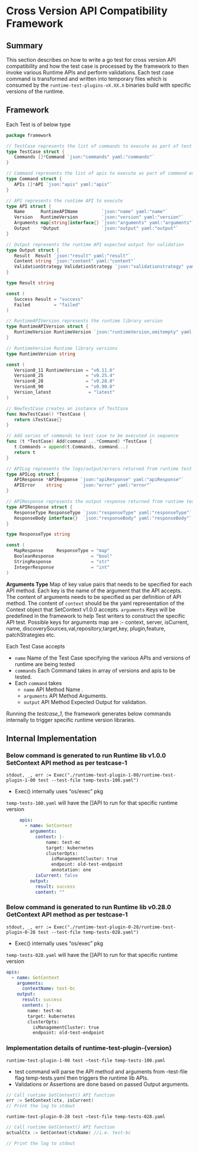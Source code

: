 # Cross Version API Compatibility Framework

## Summary

This section describes on how to write a go test for cross version API compatibility and how the test case is processed by the framework to then invoke various Runtime APIs and perform validations.
Each test case command is transformed and written into temporary files which is consumed by the `runtime-test-plugins-vX.XX.X` binaries build with specific versions of the runtime.

## Framework

Each Test is of below type

``` go
package framework

// TestCase represents the list of commands to execute as part of test case
type TestCase struct {
   Commands []*Command `json:"commands" yaml:"commands"`
}

// Command represents the list of apis to execute as part of command execution
type Command struct {
   APIs []*API `json:"apis" yaml:"apis"`
}

// API represents the runtime API to execute
type API struct {
   Name      RuntimeAPIName         `json:"name" yaml:"name"`
   Version   RuntimeVersion         `json:"version" yaml:"version"`
   Arguments map[string]interface{} `json:"arguments" yaml:"arguments"`
   Output    *Output                `json:"output" yaml:"output"`
}

// Output represents the runtime API expected output for validation
type Output struct {
   Result  Result `json:"result" yaml:"result"`
   Content string `json:"content" yaml:"content"`
   ValidationStrategy ValidationStrategy `json:"validationstrategy" yaml:"validationstrategy"`
}

type Result string

const (
   Success Result = "success"
   Failed         = "failed"
)

// RuntimeAPIVersion represents the runtime library version
type RuntimeAPIVersion struct {
   RuntimeVersion RuntimeVersion `json:"runtimeVersion,omitempty" yaml:"runtimeVersion,omitempty"`
}

// RuntimeVersion Runtime library versions
type RuntimeVersion string

const (
   Version0_11 RuntimeVersion = "v0.11.6"
   Version0_25                = "v0.25.4"
   Version0_28                = "v0.28.0"
   Version0_90                = "v0.90.0"
   Version_latest              = "latest"
)

// NewTestCase creates an instance of TestCase
func NewTestCase() *TestCase {
   return &TestCase{}
}

// Add series of commands to test case to be executed in sequence
func (t *TestCase) Add(command ...*Command) *TestCase {
   t.Commands = append(t.Commands, command...)
   return t
}

// APILog represents the logs/output/errors returned from runtime test plugin binaries
type APILog struct {
   APIResponse *APIResponse `json:"apiResponse" yaml:"apiResponse"`
   APIError    string       `json:"error" yaml:"error"`
}

// APIResponse represents the output response returned from runtime test plugin binaries
type APIResponse struct {
   ResponseType ResponseType `json:"responseType" yaml:"responseType"`
   ResponseBody interface{}  `json:"responseBody" yaml:"responseBody"`
}

type ResponseType string

const (
   MapResponse     ResponseType = "map"
   BooleanResponse              = "bool"
   StringResponse               = "str"
   IntegerResponse              = "int"
)
```

**Arguments Type**
Map of key value pairs that needs to be specified for each API method. Each key is the name of the argument that the API accepts.
The content of arguments needs to be specified as per definition of API method.
The content of `context` should be the yaml representation of the Context object that SetContext v1.0.0 accepts.
`arguments` Keys will be predefined in the framework to help Test writers to construct the specific API test.
Possible keys for arguments map are :- context, server, isCurrent, name, discoverySources,val,repository,target,key, plugin,feature, patchStrategies etc.

Each Test Case accepts

- `name` Name of the Test Case specifying the various APIs and versions of runtime are being tested
- `commands` Each Command takes in array of versions and apis to be tested.
- Each `command` takes
  - `name` API Method Name .
  - `arguments` API Method Arguments.
  - `output` API Method Expected Output for validation.

Running the  *testcase_1*, the framework generates below commands internally to trigger specific runtime version libraries.

## Internal Implementation

### Below command is generated to run Runtime lib v1.0.0 SetContext API method as per testcase-1

```shell
stdout, _, err := Exec("./runtime-test-plugin-1-00/runtime-test-plugin-1-00 test --test-file temp-tests-100.yaml")
```

- Exec() internally uses “os/exec” pkg

`temp-tests-100.yaml` will have the []API to run for that specific runtime version

```yaml
     apis:
       - name: SetContext
         arguments:
           context: |-
               name: test-mc
               target: kubernetes
               clusterOpts:
                 isManagementCluster: true
                 endpoint: old-test-endpoint
                 annotation: one
           isCurrent: false
         output:
           result: success
           content: ""
```

### Below command is generated to run Runtime lib v0.28.0 GetContext API method as per testcase-1

```shell
stdout, _, err := Exec("./runtime-test-plugin-0-28/runtime-test-plugin-0-28 test --test-file temp-tests-028.yaml")
```

- Exec() internally uses “os/exec” pkg

`temp-tests-028.yaml` will have the []API to run for that specific runtime version

``` yaml
apis:
  - name: GetContext
    arguments:
      contextName: test-bc
    output:
      result: success
      content: |-
        name: test-mc
        target: kubernetes
        clusterOpts:
          isManagementCluster: true
          endpoint: old-test-endpoint
```

### Implementation details of runtime-test-plugin-{version}

``` shell
runtime-test-plugin-1-00 test –test-file temp-tests-100.yaml
```

- test command will parse the API method and arguments  from –test-file flag temp-tests.yaml then triggers the runtime lib APIs.
- Validations or Assertions are done based on passed Output arguments.

``` go
// Call runtime SetContext() API function
err := SetContext(ctx, isCurrent)
// Print the log to stdout
```

``` shell
runtime-test-plugin-0-28 test –test-file temp-tests-028.yaml
```

``` go
// Call runtime GetContext() API function
actualCtx := GetContext(ctxName) //i.e. test-bc

// Print the log to stdout
```
